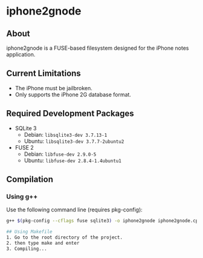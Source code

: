 # iphone2gnode

## About
iphone2gnode is a FUSE-based filesystem designed for the iPhone notes application.

## Current Limitations
- The iPhone must be jailbroken.
- Only supports the iPhone 2G database format.

## Required Development Packages
- SQLite 3
  - Debian: `libsqlite3-dev 3.7.13-1`
  - Ubuntu: `libsqlite3-dev 3.7.7-2ubuntu2`
- FUSE 2
  - Debian: `libfuse-dev 2.9.0-5`
  - Ubuntu: `libfuse-dev 2.8.4-1.4ubuntu1`

## Compilation

### Using g++
Use the following command line (requires pkg-config):
```sh
g++ $(pkg-config --cflags fuse sqlite3) -o iphone2gnode iphone2gnode.cpp -ggdb $(pkg-config --libs fuse sqlite3)

## Using Makefile
1. Go to the root directory of the project.
2. then type make and enter
3. Compiling...
